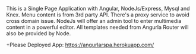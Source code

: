 This is a Single Page Application with Angular, NodeJs/Express, Mysql and Knex. 
Menu content is from 3rd party API.  There's a proxy service to avoid cross domain issue.
NodeJs will offer an admin tool to enter multimedia content in a powerful editor. 
All templates needed from Angurla Router will also be provided by Node.
 
 +Please Deployed App: https://angurlarspa.herokuapp.com/


